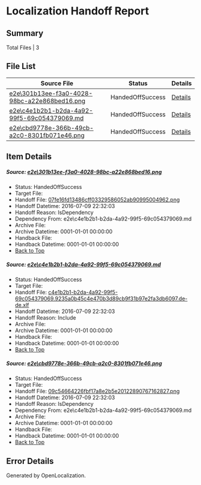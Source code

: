# <a name='report-top'></a> Localization Handoff Report

## Summary
 Total Files | 3

## File List
 Source File | Status | Details 
 ----------- | ------ | ------- 
 [e2e\301b13ee-f3a0-4028-98bc-a22e868bed16.png](https://github.com/OpenLocalizationTestOrg/oltest/blob/ad55939ed0fa6cf7d7c65184980fcb914ea7e72f/e2e/301b13ee-f3a0-4028-98bc-a22e868bed16.png) | HandedOffSuccess | [Details](#07fe16fd13486cff03329586052ab909950049621)
 [e2e\c4e1b2b1-b2da-4a92-99f5-69c054379069.md](https://github.com/OpenLocalizationTestOrg/oltest/blob/ad55939ed0fa6cf7d7c65184980fcb914ea7e72f/e2e/c4e1b2b1-b2da-4a92-99f5-69c054379069.md) | HandedOffSuccess | [Details](#337275ae8e8aaeba5d0865a138482e2373444a362)
 [e2e\cbd9778e-366b-49cb-a2c0-8301fb071e46.png](https://github.com/OpenLocalizationTestOrg/oltest/blob/ad55939ed0fa6cf7d7c65184980fcb914ea7e72f/e2e/cbd9778e-366b-49cb-a2c0-8301fb071e46.png) | HandedOffSuccess | [Details](#09c54664226fbf17a8e2b5e201228907671628273)

## Item Details
##### <a name='07fe16fd13486cff03329586052ab909950049621'></a> Source: [e2e\301b13ee-f3a0-4028-98bc-a22e868bed16.png](https://github.com/OpenLocalizationTestOrg/oltest/blob/ad55939ed0fa6cf7d7c65184980fcb914ea7e72f/e2e/301b13ee-f3a0-4028-98bc-a22e868bed16.png)
* Status: HandedOffSuccess
* Target File: 
* Handoff File: [07fe16fd13486cff03329586052ab90995004962.png](https://github.com/OpenLocalizationTestOrg/olhandoff-e2e/blob/5b8cd305a13c52109905588a0f576ecd4d2e5038/ol-handoff/OpenLocalizationTestOrg/oltest-dede-fly/ci/ht/07fe16fd13486cff03329586052ab90995004962.png)
* Handoff Datetime: 2016-07-09 22:32:03
* Handoff Reason: IsDependency
* Dependency From: e2e\c4e1b2b1-b2da-4a92-99f5-69c054379069.md
* Archive File: 
* Archive Datetime: 0001-01-01 00:00:00
* Handback File: 
* Handback Datetime: 0001-01-01 00:00:00
* [Back to Top](#report-top)

##### <a name='337275ae8e8aaeba5d0865a138482e2373444a362'></a> Source: [e2e\c4e1b2b1-b2da-4a92-99f5-69c054379069.md](https://github.com/OpenLocalizationTestOrg/oltest/blob/ad55939ed0fa6cf7d7c65184980fcb914ea7e72f/e2e/c4e1b2b1-b2da-4a92-99f5-69c054379069.md)
* Status: HandedOffSuccess
* Target File: 
* Handoff File: [c4e1b2b1-b2da-4a92-99f5-69c054379069.9235a0b45c4e470b3d89cb9f31b97e2fa3db6097.de-de.xlf](https://github.com/OpenLocalizationTestOrg/olhandoff-e2e/blob/5b8cd305a13c52109905588a0f576ecd4d2e5038/ol-handoff/OpenLocalizationTestOrg/oltest-dede-fly/ci/ht/c4e1b2b1-b2da-4a92-99f5-69c054379069.9235a0b45c4e470b3d89cb9f31b97e2fa3db6097.de-de.xlf)
* Handoff Datetime: 2016-07-09 22:32:03
* Handoff Reason: Include
* Archive File: 
* Archive Datetime: 0001-01-01 00:00:00
* Handback File: 
* Handback Datetime: 0001-01-01 00:00:00
* [Back to Top](#report-top)

##### <a name='09c54664226fbf17a8e2b5e201228907671628273'></a> Source: [e2e\cbd9778e-366b-49cb-a2c0-8301fb071e46.png](https://github.com/OpenLocalizationTestOrg/oltest/blob/ad55939ed0fa6cf7d7c65184980fcb914ea7e72f/e2e/cbd9778e-366b-49cb-a2c0-8301fb071e46.png)
* Status: HandedOffSuccess
* Target File: 
* Handoff File: [09c54664226fbf17a8e2b5e20122890767162827.png](https://github.com/OpenLocalizationTestOrg/olhandoff-e2e/blob/5b8cd305a13c52109905588a0f576ecd4d2e5038/ol-handoff/OpenLocalizationTestOrg/oltest-dede-fly/ci/ht/09c54664226fbf17a8e2b5e20122890767162827.png)
* Handoff Datetime: 2016-07-09 22:32:03
* Handoff Reason: IsDependency
* Dependency From: e2e\c4e1b2b1-b2da-4a92-99f5-69c054379069.md
* Archive File: 
* Archive Datetime: 0001-01-01 00:00:00
* Handback File: 
* Handback Datetime: 0001-01-01 00:00:00
* [Back to Top](#report-top)


## Error Details

Generated by OpenLocalization.
